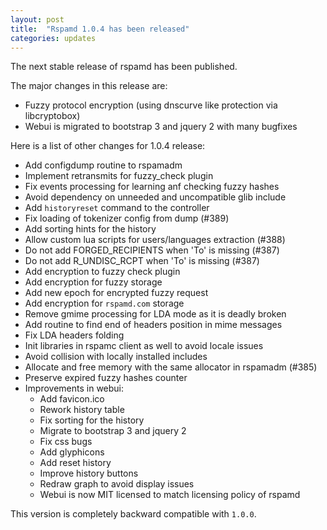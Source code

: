 ```yaml
---
layout: post
title:  "Rspamd 1.0.4 has been released"
categories: updates
---
```


The next stable release of rspamd has been published. 

The major changes in this release are:

* Fuzzy protocol encryption (using dnscurve like protection via libcryptobox)
* Webui is migrated to bootstrap 3 and jquery 2 with many bugfixes

Here is a list of other changes for 1.0.4 release:

* Add configdump routine to rspamadm
* Implement retransmits for fuzzy_check plugin
* Fix events processing for learning anf checking fuzzy hashes
* Avoid dependency on unneeded and uncompatible glib include
* Add `historyreset` command to the controller
* Fix loading of tokenizer config from dump (#389)
* Add sorting hints for the history
* Allow custom lua scripts for users/languages extraction (#388)
* Do not add FORGED_RECIPIENTS when 'To' is missing (#387)
* Do not add R_UNDISC_RCPT when 'To' is missing (#387)
* Add encryption to fuzzy check plugin
* Add encryption for fuzzy storage
* Add new epoch for encrypted fuzzy request
* Add encryption for `rspamd.com` storage
* Remove gmime processing for LDA mode as it is deadly broken
* Add routine to find end of headers position in mime messages
* Fix LDA headers folding
* Init libraries in rspamc client as well to avoid locale issues
* Avoid collision with locally installed includes
* Allocate and free memory with the same allocator in rspamadm (#385)
* Preserve expired fuzzy hashes counter
* Improvements in webui:
    - Add favicon.ico
    - Rework history table
    - Fix sorting for the history
    - Migrate to bootstrap 3 and jquery 2
    - Fix css bugs
    - Add glyphicons
    - Add reset history
    - Improve history buttons
    - Redraw graph to avoid display issues
    - Webui is now MIT licensed to match licensing policy of rspamd

This version is completely backward compatible with `1.0.0`.
